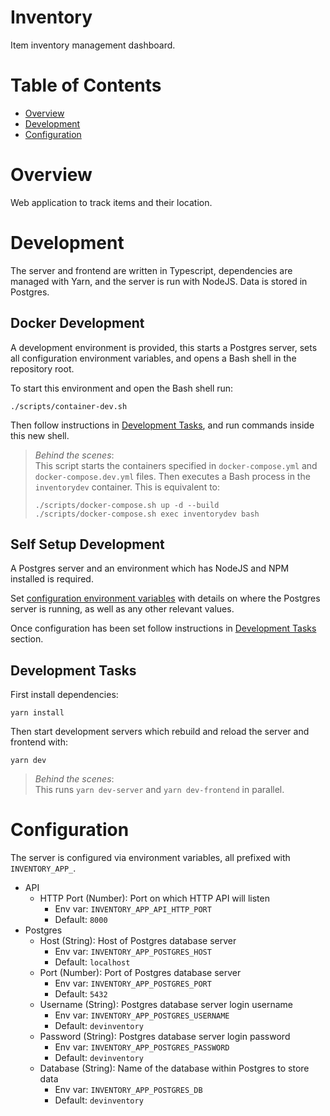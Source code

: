 # Inventory
Item inventory management dashboard.

# Table of Contents
- [Overview](#overview)
- [Development](#development)
- [Configuration](#configuration)

# Overview
Web application to track items and their location.

# Development
The server and frontend are written in Typescript, dependencies are managed with Yarn, and the server is run with NodeJS. Data is stored in Postgres.

## Docker Development
A development environment is provided, this starts a Postgres server, sets all configuration environment variables, and opens a Bash shell in the repository root.

To start this environment and open the Bash shell run:

```
./scripts/container-dev.sh
```

Then follow instructions in [Development Tasks](#development-tasks), and run commands inside this new shell.

> _Behind the scenes_:  
> This script starts the containers specified in `docker-compose.yml` and `docker-compose.dev.yml` files. Then executes a Bash process in the `inventorydev` container. This is equivalent to:
> 
> ```
> ./scripts/docker-compose.sh up -d --build
> ./scripts/docker-compose.sh exec inventorydev bash
> ```

## Self Setup Development
A Postgres server and an environment which has NodeJS and NPM installed is required.

Set [configuration environment variables](#configuration) with details on where the Postgres server is running, as well as any other relevant values.

Once configuration has been set follow instructions in [Development Tasks](#development-tasks) section.

## Development Tasks
First install dependencies:

```
yarn install
```

Then start development servers which rebuild and reload the server and frontend with:

```
yarn dev
```

> _Behind the scenes_:  
> This runs `yarn dev-server` and `yarn dev-frontend` in parallel.

# Configuration
The server is configured via environment variables, all prefixed with `INVENTORY_APP_`.

- API
  - HTTP Port (Number): Port on which HTTP API will listen
    - Env var: `INVENTORY_APP_API_HTTP_PORT`
	- Default: `8000`
- Postgres
  - Host (String): Host of Postgres database server
    - Env var: `INVENTORY_APP_POSTGRES_HOST`
	- Default: `localhost`
  - Port (Number): Port of Postgres database server
    - Env var: `INVENTORY_APP_POSTGRES_PORT`
	- Default: `5432`
  - Username (String): Postgres database server login username
    - Env var: `INVENTORY_APP_POSTGRES_USERNAME`
	- Default: `devinventory`
  - Password (String): Postgres database server login password
    - Env var: `INVENTORY_APP_POSTGRES_PASSWORD`
	- Default: `devinventory`
  - Database (String): Name of the database within Postgres to store data
    - Env var: `INVENTORY_APP_POSTGRES_DB`
	- Default: `devinventory`
